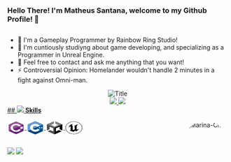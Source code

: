 ### Hello There! I'm Matheus Santana, welcome to my Github Profile! 👋
##
- 🔭 I'm a Gameplay Programmer by Rainbow Ring Studio!
- 🌱 I'm cuntiously studiyng about game developing, and specializing as a Programmer in Unreal Engine.
- 💬 Feel free to contact and ask me anything that you want!
- ⚡ Controversial Opinion: Homelander wouldn't handle 2 minutes in a fight against Omni-man.

<div align="center">
  <img src="https://readme-typing-svg.herokuapp.com?font=Architects+Daughter&color=%2338C2FF&size=50&center=true&vCenter=true&height=60&width=600&lines=Heyyy!+I'm+Matheus+Santana+%3C3;I'm a+Game Developer!!!;Welcome+to+my+Github+profile!" alt="Title"></img>
</div>


<div align="center">
  <a href="https://github.com/MattSantana">
  <img height="160em" src="https://github-readme-stats.vercel.app/api?username=MattSantana&show_icons=true&theme=onedark&include_all_commits=true&count_private=true"/>
  <img height="160em" src="https://github-readme-stats.vercel.app/api/top-langs/?username=MattSantana&layout=compact&langs_count=7&theme=onedark"/>
</div>
## <img src="https://media2.giphy.com/media/QssGEmpkyEOhBCb7e1/giphy.gif?cid=ecf05e47a0n3gi1bfqntqmob8g9aid1oyj2wr3ds3mg700bl&rid=giphy.gif" width ="25"><b> Skills</b>
<br>
<div style="display: inline_block"><br>
  <img align="center" alt="Matt-C#" height="30" width="40" src="https://raw.githubusercontent.com/devicons/devicon/master/icons/csharp/csharp-original.svg">
  <img align="center" alt="Matt-C#" height="30" width="40" src="https://raw.githubusercontent.com/devicons/devicon/master/icons/cplusplus/cplusplus-original.svg">
  <img align="center" alt="Matt-C#" height="30" width="40" src="https://raw.githubusercontent.com/devicons/devicon/master/icons/unity/unity-original.svg">
  <img align="center" alt="Matt-C#" height="30" width="40" src="https://raw.githubusercontent.com/devicons/devicon/master/icons/unrealengine/unrealengine-original.svg">
  <img align="right" height="130" style="border-radius:50px;" alt="Marina-Chibi" src="https://sm.ign.com/t/ign_br/screenshot/default/pokemon-i-choose-you-br-1510098874516-1280w-1535034107830-uu_q6mt.1200.jpg" >
</div>
  
##
  
<div> 
  <a href = "mailto:msantana.oliveira22@gmail.com"><img src="https://img.shields.io/badge/-Gmail-%23333?style=for-the-badge&logo=gmail&logoColor=white" target="_blank"></a>
  <a href="https://www.linkedin.com/in/santanamatt/" target="_blank"><img src="https://img.shields.io/badge/-LinkedIn-%230077B5?style=for-the-badge&logo=linkedin&logoColor=white" target="_blank"></a> 
</div>
  
